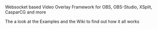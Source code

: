 Websocket based Video Overlay Framework for OBS, OBS-Studio, XSplit, CasparCG and more

The a look at the Examples and the Wiki to find out how it all works